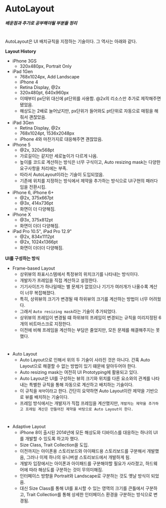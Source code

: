 # AutoLayout


___배운점과 추가로 공부해야될 부분들 정리___

# 

AutoLayout은 UI 배치규칙을 지정하는 기술이다. 그 역사는 아래와 같다. 

__Layout History__

- iPhone 3GS 
  - 320x480px, Portrait Only
- iPad 1Gen
  - 768x1024px, Add Landscape
  - iPhone 4
  - Retina Display, @2x
  - 320x480pt, 640x960px
  - 이때부터 px단위 대신에 pt단위를 사용함. @2x의 리소스만 추가로 제작해주면 됐었음.
  - 해상도는 2배로 늘어났지만, px단위가 들어와도 pt단위로 자동으로 매핑을 해줘서 괜찮았음.
- iPad 3Gen
  - Retina Display, @2x
  - 768x1024pt, 1536x2048px
  - iPhone 4와 마찬가지로 대응해주면 괜찮았음.
- iPhone 5
  - @2x, 320x568pt
  - 가로길이는 같지만 세로높이가 다르게 나옴. 
  - 높이를 코드로 계산하는 방식은 너무 구식이고, Auto resizing mask는 다양한 요구사항을 처리에는 부족. 
  - 따라서 AutoLayout이라는 기술이 도입되었음. 
  - 기존에 위치를 지정하는 방식에서 제약을 추가하는 방식으로 UI구현의 패러다임을 전환시킴. 
- iPhone 6, iPhone 6+
  - @2x, 375x667pt 
  - @3x, 414x736pt
  - 화면이 더 다양해짐. 
- iPhone X
  - @3x, 375x812pt
  - 화면이 더더 다양해짐. 
- iPad Pro 10.5", iPad Pro 12.9"
  - @2x, 834x1112pt 
  - @2x, 1024x1366pt
  - 화면이 더더더 다양해짐. 
  

__UI를 구성하는 방식__

- Frame-based Layout
  - 상위뷰의 좌표시스템에서 특정뷰의 위치크기를 나타내는 방식이다.
  - 개발자가 프레임을 직접 계산하고 설정한다.
  - 기기사이즈가 하나일때는 별 문제가 없었으나 기기가 여러개가 나올수록 계산이 너무 복잡해졌다.
  - 특히, 상위뷰의 크기가 변경될 때 하위뷰의 크기를 계산하는 방법이 너무 어려웠다. 
  - 그래서 `Auto resizing mask`라는 기술이 추가되었다. 
  - 상위뷰의 프레임이 변경될 떄 하위뷰의 프레임이 변경되는 규칙을 미리지정된 6개의 비트마스크로 지정한다.
  - 이전에 비해 프레임을 계산하는 부담은 줄었지만, 모든 문제를 해결해주지는 못했다.

# 

- Auto Layout
  - Auto Layout으로 인해서 위의 두 기술이 사라진 것은 아니다. 간혹 Auto Layout으로 해결할 수 없는 방법이 있기 떄문에 알아두어야 한다. 
  - Auto resizing mask는 여전히 UI Prototyping에 활용되고 있다.
  - Auto Layout은 UI를 구성하는 뷰의 크기와 위치를 다른 요소와의 관계를 나타내는 특별한 규칙을 통해 자동으로 계산하고 배치하는 기술이다. 
  - 이 규칙을 `제약`이라고 한다. 간단히 요약하면 Auto Layout이란 제약을 기반으로 뷰를 배치하는 기술이다. 
  - 프레임 방식에서는 개발자가 직접 프레임을 계산했지만, `개발자는 제약을 추가하고 프레임 계산은 만들어진 제약을 바탕으로 Auto Layout이 한다.`

# 

- Adaptive Layout
  - iPhone 8이 출시된 2014년에 모든 해상도와 디바이스를 대응하는 하나의 UI를 개발할 수 있도록 하고자 했다. 
  - Size Class, Trait Collection을 도입. 
  - 이전까지는 아이폰용 스토리보드와 아이패드용 스토리보드를 구분해서 개발했음, 그러나 이제 하나의 유니버셜 스토리보드에서 개발하게 됨. 
  - 개발자 입장에서는 아이폰과 아이패드를 구분해야할 필요가 사라졌고, 하드웨어에 따라 해상도를 구분하는 것이 무의미해짐. 
  - 인터페이스 방향을 Portrait와 Landscape로 구분하는 것도 옛날 방식이 되었음. 
  - 대신 Size Class를 통해 UI를 표시할 수 있는 영역의 크기를 큰틀에서 구분하고, Trait Collection를 통해 상세한 인터페이스 환경을 구분하는 방식으로 변경됨. 

